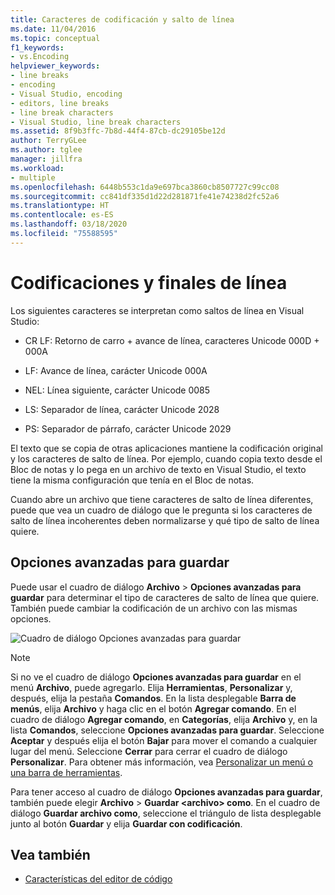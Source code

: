 ```yaml
---
title: Caracteres de codificación y salto de línea
ms.date: 11/04/2016
ms.topic: conceptual
f1_keywords:
- vs.Encoding
helpviewer_keywords:
- line breaks
- encoding
- Visual Studio, encoding
- editors, line breaks
- line break characters
- Visual Studio, line break characters
ms.assetid: 8f9b3ffc-7b8d-44f4-87cb-dc29105be12d
author: TerryGLee
ms.author: tglee
manager: jillfra
ms.workload:
- multiple
ms.openlocfilehash: 6448b553c1da9e697bca3860cb8507727c99cc08
ms.sourcegitcommit: cc841df335d1d22d281871fe41e74238d2fc52a6
ms.translationtype: HT
ms.contentlocale: es-ES
ms.lasthandoff: 03/18/2020
ms.locfileid: "75588595"
---
```

# <a name="encodings-and-line-endings"></a>Codificaciones y finales de línea

Los siguientes caracteres se interpretan como saltos de línea en Visual Studio:

- CR LF: Retorno de carro + avance de línea, caracteres Unicode 000D + 000A

- LF: Avance de línea, carácter Unicode 000A

- NEL: Línea siguiente, carácter Unicode 0085

- LS: Separador de línea, carácter Unicode 2028

- PS: Separador de párrafo, carácter Unicode 2029

El texto que se copia de otras aplicaciones mantiene la codificación original y los caracteres de salto de línea. Por ejemplo, cuando copia texto desde el Bloc de notas y lo pega en un archivo de texto en Visual Studio, el texto tiene la misma configuración que tenía en el Bloc de notas.

Cuando abre un archivo que tiene caracteres de salto de línea diferentes, puede que vea un cuadro de diálogo que le pregunta si los caracteres de salto de línea incoherentes deben normalizarse y qué tipo de salto de línea quiere.

## <a name="advanced-save-options"></a>Opciones avanzadas para guardar

Puede usar el cuadro de diálogo **Archivo** > **Opciones avanzadas para guardar** para determinar el tipo de caracteres de salto de línea que quiere. También puede cambiar la codificación de un archivo con las mismas opciones.

![Cuadro de diálogo Opciones avanzadas para guardar](media/line_endings.png)

> [!NOTE]
> Si no ve el cuadro de diálogo **Opciones avanzadas para guardar** en el menú **Archivo**, puede agregarlo. Elija **Herramientas**, **Personalizar** y, después, elija la pestaña **Comandos**. En la lista desplegable **Barra de menús**, elija **Archivo** y haga clic en el botón **Agregar comando**. En el cuadro de diálogo **Agregar comando**, en **Categorías**, elija **Archivo** y, en la lista **Comandos**, seleccione **Opciones avanzadas para guardar**. Seleccione **Aceptar** y después elija el botón **Bajar** para mover el comando a cualquier lugar del menú. Seleccione **Cerrar** para cerrar el cuadro de diálogo **Personalizar**. Para obtener más información, vea [Personalizar un menú o una barra de herramientas](../ide/how-to-customize-menus-and-toolbars-in-visual-studio.md#customizing_menu).
>
> Para tener acceso al cuadro de diálogo **Opciones avanzadas para guardar**, también puede elegir **Archivo** > **Guardar \<archivo\> como**. En el cuadro de diálogo **Guardar archivo como**, seleccione el triángulo de lista desplegable junto al botón **Guardar** y elija **Guardar con codificación**.

## <a name="see-also"></a>Vea también

- [Características del editor de código](../ide/writing-code-in-the-code-and-text-editor.md)
